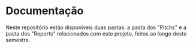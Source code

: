 # Documentação
Neste repositório estão disponíveis duas pastas: a pasta dos "Pitchs" e a pasta dos "Reports" relacionados com este projeto, feitos ao longo deste semestre.